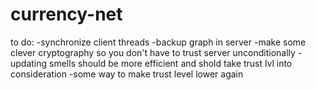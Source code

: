 # currency-net

to do:
-synchronize client threads
-backup graph in server
-make some clever cryptography so you don't have to trust server unconditionally
-updating smells should be more efficient and shold take trust lvl into consideration
-some way to make trust level lower again
